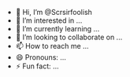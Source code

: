 - 👋 Hi, I’m @Scrsirfoolish
- 👀 I’m interested in ...
- 🌱 I’m currently learning ...
- 💞️ I’m looking to collaborate on ...
- 📫 How to reach me ...
- 😄 Pronouns: ...
- ⚡ Fun fact: ...

<!---
Scrsirfoolish/Scrsirfoolish is a ✨ special ✨ repository because its `README.md` (this file) appears on your GitHub profile.
You can click the Preview link to take a look at your changes.
--->
